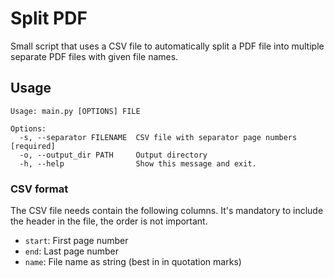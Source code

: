 # Split PDF

Small script that uses a CSV file to automatically split a PDF file into multiple separate PDF files with given file names.

## Usage

```
Usage: main.py [OPTIONS] FILE

Options:
  -s, --separator FILENAME  CSV file with separator page numbers  [required]
  -o, --output_dir PATH     Output directory
  -h, --help                Show this message and exit.
```

### CSV format

The CSV file needs contain the following columns. It's mandatory to include the header in the file, the order is not important.

-   `start`: First page number
-   `end`: Last page number
-   `name`: File name as string (best in in quotation marks)
